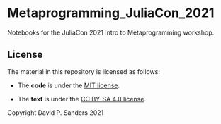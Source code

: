 # Metaprogramming_JuliaCon_2021

Notebooks for the JuliaCon 2021 Intro to Metaprogramming workshop.


## License
The material in this repository is licensed as follows:

- The **code** is under the [MIT license](https://opensource.org/licenses/MIT).

- The **text** is under the [CC BY-SA 4.0 license](https://creativecommons.org/licenses/by-sa/4.0).


Copyright David P. Sanders 2021

